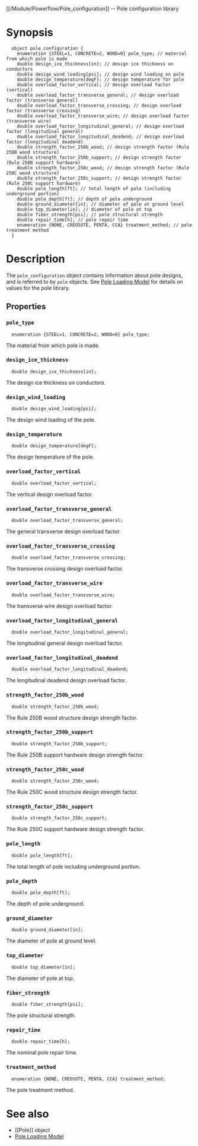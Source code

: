 [[/Module/Powerflow/Pole_configuration]] -- Pole configuration library

# Synopsis
~~~
  object pole_configuration {
    enumeration {STEEL=1, CONCRETE=2, WOOD=0} pole_type; // material from which pole is made
    double design_ice_thickness[in]; // design ice thickness on conductors
    double design_wind_loading[psi]; // design wind loading on pole
    double design_temperature[degF]; // design temperature for pole
    double overload_factor_vertical; // design overload factor (vertical)
    double overload_factor_transverse_general; // design overload factor (transverse general)
    double overload_factor_transverse_crossing; // design overload factor (transverse crossing)
    double overload_factor_transverse_wire; // design overload factor (transverse wire)
    double overload_factor_longitudinal_general; // design overload factor (longitudinal general)
    double overload_factor_longitudinal_deadend; // design overload factor (longitudinal deadend)
    double strength_factor_250b_wood; // design strength factor (Rule 250B wood structure)
    double strength_factor_250b_support; // design strength factor (Rule 250B support hardware)
    double strength_factor_250c_wood; // design strength factor (Rule 250C wood structure)
    double strength_factor_250c_support; // design strength factor (Rule 250C support hardware)
    double pole_length[ft]; // total length of pole (including underground portion)
    double pole_depth[ft]; // depth of pole underground
    double ground_diameter[in]; // diameter of pole at ground level
    double top_diameter[in]; // diameter of pole at top
    double fiber_strength[psi]; // pole structural strength
    double repair_time[h]; // pole repair time
    enumeration {NONE, CREOSOTE, PENTA, CCA} treatment_method; // pole treatment method
  }
~~~

# Description

The `pole_configuration` object contains information about pole designs, and is referred to by `pole` objects.  See [Pole Loading Model](https://github.com/dchassin/gridlabd/raw/grip/powerflow/docs/pole_loading.pdf) for details on values for the pole library.

## Properties

### `pole_type`
~~~
  enumeration {STEEL=1, CONCRETE=2, WOOD=0} pole_type; 
~~~

The material from which pole is made.

### `design_ice_thickness`
~~~
  double design_ice_thickness[in]; 
~~~

The design ice thickness on conductors.

### `design_wind_loading`
~~~
  double design_wind_loading[psi]; 
~~~

The design wind loading of the pole.

### `design_temperature`
~~~
  double design_temperature[degF]; 
~~~

The design temperature of the pole.

### `overload_factor_vertical`
~~~
  double overload_factor_vertical; 
~~~

The vertical design overload factor.

### `overload_factor_transverse_general`
~~~
  double overload_factor_transverse_general; 
~~~

The general transverse design overload factor.

### `overload_factor_transverse_crossing`
~~~
  double overload_factor_transverse_crossing; 
~~~

The transverse crossing design overload factor.

### `overload_factor_transverse_wire`
~~~
  double overload_factor_transverse_wire; 
~~~

The transverse wire design overload factor.

### `overload_factor_longitudinal_general`
~~~
  double overload_factor_longitudinal_general; 
~~~

The longitudinal general design overload factor.

### `overload_factor_longitudinal_deadend`
~~~
  double overload_factor_longitudinal_deadend; 
~~~

The longitudinal deadend design overload factor.

### `strength_factor_250b_wood`
~~~
  double strength_factor_250b_wood; 
~~~

The Rule 250B wood structure design strength factor.

### `strength_factor_250b_support`
~~~
  double strength_factor_250b_support; 
~~~

The Rule 250B support hardware design strength factor.

### `strength_factor_250c_wood`
~~~
  double strength_factor_250c_wood; 
~~~

The Rule 250C wood structure design strength factor.

### `strength_factor_250c_support`
~~~
  double strength_factor_250c_support;
~~~

The Rule 250C support hardware design strength factor.

### `pole_length`
~~~
  double pole_length[ft]; 
~~~

The total length of pole including underground portion.

### `pole_depth`
~~~
  double pole_depth[ft]; 
~~~

The depth of pole underground.

### `ground_diameter`
~~~
  double ground_diameter[in]; 
~~~

The diameter of pole at ground level.

### `top_diameter`
~~~
  double top_diameter[in]; 
~~~

The diameter of pole at top.

### `fiber_strength`
~~~
  double fiber_strength[psi]; 
~~~

The pole structural strength.

### `repair_time`
~~~
  double repair_time[h]; 
~~~

The nominal pole repair time.

### `treatment_method`
~~~
  enumeration {NONE, CREOSOTE, PENTA, CCA} treatment_method; 
~~~

The pole treatment method.

# See also

* [[Pole]] object
* [Pole Loading Model](https://github.com/dchassin/gridlabd/raw/grip/powerflow/docs/pole_loading.pdf)
